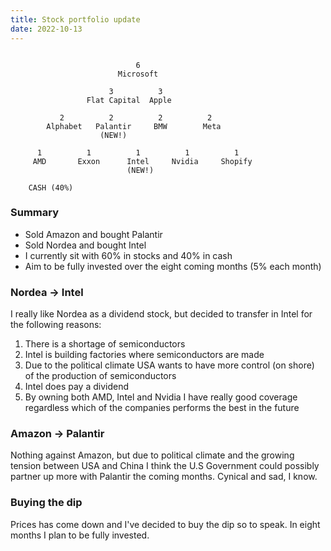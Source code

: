 ```yaml
---
title: Stock portfolio update
date: 2022-10-13
---
```


```

                            6
                        Microsoft

                      3          3
                 Flat Capital  Apple

           2          2          2          2
        Alphabet   Palantir     BMW        Meta
                    (NEW!)

      1          1          1          1          1
     AMD       Exxon      Intel     Nvidia     Shopify
                          (NEW!)

    CASH (40%)
```

### Summary

- Sold Amazon and bought Palantir
- Sold Nordea and bought Intel
- I currently sit with 60% in stocks and 40% in cash
- Aim to be fully invested over the eight coming months (5% each month)

### Nordea -> Intel

I really like Nordea as a dividend stock, but decided to transfer in Intel for the following reasons:

1. There is a shortage of semiconductors
2. Intel is building factories where semiconductors are made
3. Due to the political climate USA wants to have more control (on shore) of the production of semiconductors
4. Intel does pay a dividend
5. By owning both AMD, Intel and Nvidia I have really good coverage regardless which of the companies performs the best in the future

### Amazon -> Palantir

Nothing against Amazon, but due to political climate and the growing tension between USA and China I think the U.S Government could possibly partner up more with Palantir the coming months. Cynical and sad, I know.

### Buying the dip

Prices has come down and I've decided to buy the dip so to speak. In eight months I plan to be fully invested.
